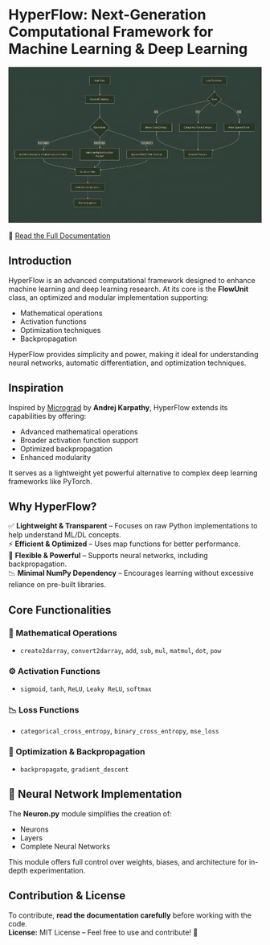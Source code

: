 # HyperFlow: Next-Generation Computational Framework for Machine Learning & Deep Learning

![Project Image](https://github.com/Shyanil/HyperFlow/blob/main/The%20HyperFlow/HyperFlow_FlowUnit.png)

📄 [Read the Full Documentation](https://drive.google.com/file/d/1DfNKxcDb-VEAI13xm1UwnLyZwF5_1_t_/view?usp=sharing)

## Introduction

HyperFlow is an advanced computational framework designed to enhance machine learning and deep learning research. At its core is the **FlowUnit** class, an optimized and modular implementation supporting:

- Mathematical operations
- Activation functions
- Optimization techniques
- Backpropagation

HyperFlow provides simplicity and power, making it ideal for understanding neural networks, automatic differentiation, and optimization techniques.

## Inspiration

Inspired by [Micrograd](https://github.com/karpathy/micrograd) by **Andrej Karpathy**, HyperFlow extends its capabilities by offering:

- Advanced mathematical operations
- Broader activation function support
- Optimized backpropagation
- Enhanced modularity

It serves as a lightweight yet powerful alternative to complex deep learning frameworks like PyTorch.

## Why HyperFlow?

✅ **Lightweight & Transparent** – Focuses on raw Python implementations to help understand ML/DL concepts.  
⚡ **Efficient & Optimized** – Uses map functions for better performance.  
🔧 **Flexible & Powerful** – Supports neural networks, including backpropagation.  
📉 **Minimal NumPy Dependency** – Encourages learning without excessive reliance on pre-built libraries.

## Core Functionalities

### 🔢 Mathematical Operations

- `create2darray`, `convert2darray`, `add`, `sub`, `mul`, `matmul`, `dot`, `pow`

### ⚙️ Activation Functions

- `sigmoid`, `tanh`, `ReLU`, `Leaky ReLU`, `softmax`

### 📉 Loss Functions

- `categorical_cross_entropy`, `binary_cross_entropy`, `mse_loss`

### 🔄 Optimization & Backpropagation

- `backpropagate`, `gradient_descent`

## 🧠 Neural Network Implementation

The **Neuron.py** module simplifies the creation of:

- Neurons
- Layers
- Complete Neural Networks

This module offers full control over weights, biases, and architecture for in-depth experimentation.

## Contribution & License

To contribute, **read the documentation carefully** before working with the code.  
**License:** MIT License – Feel free to use and contribute! 🚀
